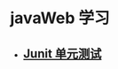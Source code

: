 # javaWeb 学习

* ## [Junit 单元测试](https://github.com/Kartoffel-chen/JavaWeb/blob/master/StudyNode/Junit.md)
